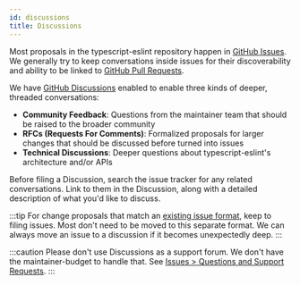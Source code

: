 ```yaml
---
id: discussions
title: Discussions
---
```


Most proposals in the typescript-eslint repository happen in [GitHub Issues](https://docs.github.com/issues).
We generally try to keep conversations inside issues for their discoverability and ability to be linked to [GitHub Pull Requests](https://docs.github.com/pull-requests).

We have [GitHub Discussions](https://docs.github.com/discussions) enabled to enable three kinds of deeper, threaded conversations:

- **Community Feedback**: Questions from the maintainer team that should be raised to the broader community
- **RFCs (Requests For Comments)**: Formalized proposals for larger changes that should be discussed before turned into issues
- **Technical Discussions**: Deeper questions about typescript-eslint's architecture and/or APIs

Before filing a Discussion, search the issue tracker for any related conversations.
Link to them in the Discussion, along with a detailed description of what you'd like to discuss.

:::tip
For change proposals that match an [existing issue format](https://github.com/typescript-eslint/typescript-eslint/issues/new/choose), keep to filing issues.
Most don't need to be moved to this separate format.
We can always move an issue to a discussion if it becomes unexpectedly deep.
:::

:::caution
Please don't use Discussions as a support forum.
We don't have the maintainer-budget to handle that.
See [Issues > Questions and Support Requests](./Issues.mdx#questions-and-support-requests).
:::
